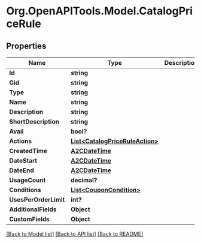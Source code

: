 # Org.OpenAPITools.Model.CatalogPriceRule

## Properties

Name | Type | Description | Notes
------------ | ------------- | ------------- | -------------
**Id** | **string** |  | [optional] 
**Gid** | **string** |  | [optional] 
**Type** | **string** |  | [optional] 
**Name** | **string** |  | [optional] 
**Description** | **string** |  | [optional] 
**ShortDescription** | **string** |  | [optional] 
**Avail** | **bool?** |  | [optional] 
**Actions** | [**List&lt;CatalogPriceRuleAction&gt;**](CatalogPriceRuleAction.md) |  | [optional] 
**CreatedTime** | [**A2CDateTime**](A2CDateTime.md) |  | [optional] 
**DateStart** | [**A2CDateTime**](A2CDateTime.md) |  | [optional] 
**DateEnd** | [**A2CDateTime**](A2CDateTime.md) |  | [optional] 
**UsageCount** | **decimal?** |  | [optional] 
**Conditions** | [**List&lt;CouponCondition&gt;**](CouponCondition.md) |  | [optional] 
**UsesPerOrderLimit** | **int?** |  | [optional] 
**AdditionalFields** | **Object** |  | [optional] 
**CustomFields** | **Object** |  | [optional] 

[[Back to Model list]](../README.md#documentation-for-models) [[Back to API list]](../README.md#documentation-for-api-endpoints) [[Back to README]](../README.md)

